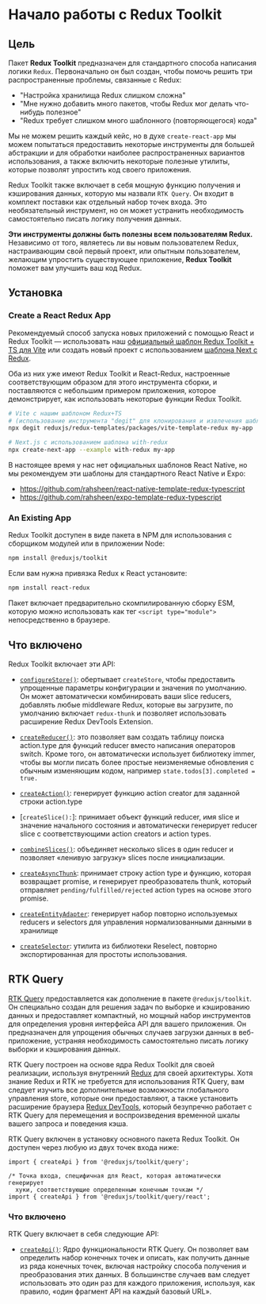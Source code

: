 # Начало работы с Redux Toolkit

## Цель

Пакет **Redux Toolkit** предназначен для стандартного способа написания логики `Redux`. Первоначально он был создан, чтобы помочь решить три распространенные проблемы, связанные с Redux:

- "Настройка хранилища Redux слишком сложна"
- "Мне нужно добавить много пакетов, чтобы Redux мог делать что-нибудь полезное"
- "Redux требует слишком много шаблонного (повторяющегося) кода"

Мы не можем решить каждый кейс, но в духе `create-react-app` мы можем попытаться предоставить некоторые инструменты для большей абстракции и для обработки наиболее распространенных вариантов использования, а также включить некоторые полезные утилиты, которые позволят упростить код своего приложения.

Redux Toolkit также включает в себя мощную функцию получения и кэширования данных, которую мы назвали `RTK Query`. Он входит в комплект поставки как отдельный набор точек входа. Это необязательный инструмент, но он может устранить необходимость самостоятельно писать логику получения данных.

**Эти инструменты должны быть полезны всем пользователям Redux.** Независимо от того, являетесь ли вы новым пользователем Redux, настраивающим свой первый проект, или опытным пользователем, желающим упростить существующее приложение, **Redux Toolkit** поможет вам улучшить ваш код Redux.

## Установка

### Create a React Redux App

Рекомендуемый способ запуска новых приложений с помощью React и Redux Toolkit — использовать наш [официальный шаблон Redux Toolkit + TS для Vite](https://github.com/reduxjs/redux-templates) или создать новый проект с использованием [шаблона Next с Redux](https://github.com/vercel/next.js/tree/canary/examples/with-redux).

Оба из них уже имеют Redux Toolkit и React-Redux, настроенные соответствующим образом для этого инструмента сборки, и поставляются с небольшим примером приложения, которое демонстрирует, как использовать некоторые функции Redux Toolkit.

```bash
# Vite с нашим шаблоном Redux+TS
# (использование инструмента "degit" для клонирования и извлечения шаблона)
npx degit reduxjs/redux-templates/packages/vite-template-redux my-app

# Next.js с использованием шаблона with-redux
npx create-next-app --example with-redux my-app
```

В настоящее время у нас нет официальных шаблонов React Native, но мы рекомендуем эти шаблоны для стандартного React Native и Expo:

- <https://github.com/rahsheen/react-native-template-redux-typescript>
- <https://github.com/rahsheen/expo-template-redux-typescript>

### An Existing App

Redux Toolkit доступен в виде пакета в NPM для использования с сборщиком модулей или в приложении Node:

```bash
npm install @reduxjs/toolkit
```

Если вам нужна привязка Redux к React установите:

```bash
npm install react-redux
```

Пакет включает предварительно скомпилированную сборку ESM, которую можно использовать как тег `<script type="module">` непосредственно в браузере.

## Что включено

Redux Toolkit включает эти API:

- [`configureStore()`](<../04. API Reference/01. НАСТРОЙКА STORE/configureStore.md>): обертывает `createStore`, чтобы предоставить упрощенные параметры конфигурации и значения по умолчанию. Он может автоматически комбинировать ваши slice reducers, добавлять любые middleware Redux, которые вы загрузите, по умолчанию включает `redux-thunk` и позволяет использовать расширение Redux DevTools Extension.

- [`createReducer()`](<../04. API Reference/02. REDUCERS AND ACTIONS/createReducer.md>): это позволяет вам создать таблицу поиска action.type для функций reducer вместо написания операторов switch. Кроме того, он автоматически использует библиотеку immer, чтобы вы могли писать более простые неизменяемые обновления с обычным изменяющим кодом, например `state.todos[3].completed = true.`

- [`createAction()`](<../04. API Reference/02. REDUCERS AND ACTIONS/createAction.md>): генерирует функцию action creator для заданной строки action.type

- [`createSlice():`]: принимает объект функций reducer, имя slice и значение начального состояния и автоматически генерирует reducer slice с соответствующими action creators и action types.

- [`combineSlices()`](<../04. API Reference/02. REDUCERS AND ACTIONS/combineSlices.md>): объединяет несколько slices в один reducer и позволяет «ленивую загрузку» slices после инициализации.

- [`createAsyncThunk`](<../04. API Reference/02. REDUCERS AND ACTIONS/createAsyncThunk.md>): принимает строку action type и функцию, которая возвращает promise, и генерирует преобразователь thunk, который отправляет `pending/fulfilled/rejected` action types на основе этого promise.

- [`createEntityAdapter`](<../04. API Reference/02. REDUCERS AND ACTIONS/createEntityAdapter.md>): генерирует набор повторно используемых reducers и selectors для управления нормализованными данными в хранилище

- [`createSelector`](<../04. API Reference/03. ПРОЧЕЕ/createSelector.md>): утилита из библиотеки Reselect, повторно экспортированная для простоты использования.

## RTK Query

[RTK Query](<../05. RTK QUERY/01. Обзор RTK Query.md>) предоставляется как дополнение в пакете `@reduxjs/toolkit`. Он специально создан для решения задач по выборке и кэшированию данных и предоставляет компактный, но мощный набор инструментов для определения уровня интерфейса API для вашего приложения. Он предназначен для упрощения обычных случаев загрузки данных в веб-приложение, устраняя необходимость самостоятельно писать логику выборки и кэширования данных.

RTK Query построен на основе ядра Redux Toolkit для своей реализации, используя внутренний [Redux](https://redux.js.org/) для своей архитектуры. Хотя знание Redux и RTK не требуется для использования RTK Query, вам следует изучить все дополнительные возможности глобального управления store, которые они предоставляют, а также установить расширение браузера [Redux DevTools](https://github.com/reduxjs/redux-devtools), который безупречно работает с RTK Query для перемещения и воспроизведения временной шкалы вашего запроса и поведения кэша.

RTK Query включен в установку основного пакета Redux Toolkit. Он доступен через любую из двух точек входа ниже:

```tsx
import { createApi } from '@reduxjs/toolkit/query';

/* Точка входа, специфичная для React, которая автоматически генерирует
  хуки, соответствующие определенным конечным точкам */
import { createApi } from '@reduxjs/toolkit/query/react';
```

### Что включено

RTK Query включает в себя следующие API:

- [`createApi()`](<../05. RTK QUERY/API Reference/createApi.md>): Ядро функциональности RTK Query. Он позволяет вам определить набор конечных точек и описать, как получить данные из ряда конечных точек, включая настройку способа получения и преобразования этих данных. В большинстве случаев вам следует использовать это один раз для каждого приложения, используя, как правило, «один фрагмент API на каждый базовый URL».
